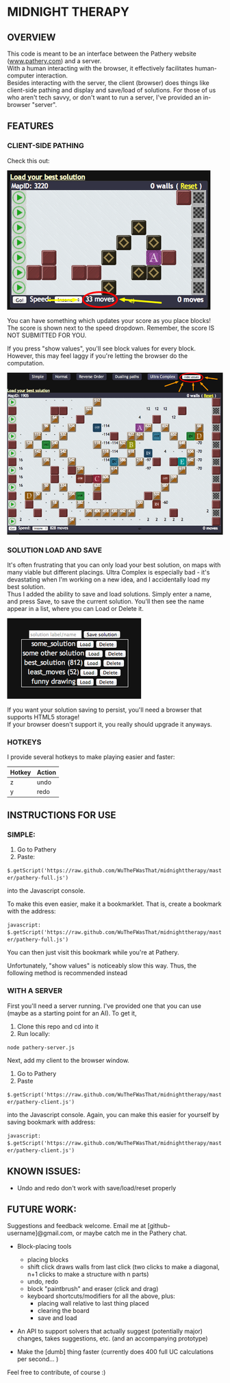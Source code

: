 # MIDNIGHT THERAPY #

## OVERVIEW ##

This code is meant to be an interface between the Pathery website (www.pathery.com) and a server.  
With a human interacting with the browser, it effectively facilitates human-computer interaction.  
Besides interacting with the server, the client (browser) does things like client-side pathing and display and save/load of solutions.
For those of us who aren't tech savvy, or don't want to run a server, I've provided an in-browser "server".

## FEATURES ##

### CLIENT-SIDE PATHING ###

Check this out:

![client side pathing](images/show-values-off.png)

You can have something which updates your score as you place blocks!
The score is shown next to the speed dropdown.  Remember, the score IS NOT SUBMITTED FOR YOU.

If you press "show values", you'll see block values for every block.  
However, this may feel laggy if you're letting the browser do the computation.

![client side pathing](images/show-values-on.png)

### SOLUTION LOAD AND SAVE ###

It's often frustrating that you can only load your best solution, on maps with many viable but different placings. 
Ultra Complex is especially bad - it's devastating when I'm working on a new idea, and I accidentally load my best solution.  
Thus I added the ability to save and load solutions.  Simply enter a name, and press Save, to save the current solution.
You'll then see the name appear in a list, where you can Load or Delete it.

![save solutions](images/save-solutions.png)

If you want your solution saving to persist, you'll need a browser that supports HTML5 storage!  
If your browser doesn't support it, you really should upgrade it anyways.  

### HOTKEYS ###

I provide several hotkeys to make playing easier and faster:

| Hotkey        | Action           |
| ------------- |:-------------|
| z      | undo |
| y      | redo |

## INSTRUCTIONS FOR USE ##


### SIMPLE: ###

1. Go to Pathery
2. Paste:

`$.getScript('https://raw.github.com/WuTheFWasThat/midnighttherapy/master/pathery-full.js')`

into the Javascript console.

To make this even easier, make it a bookmarklet.  That is, create a bookmark with the address:

`javascript: $.getScript('https://raw.github.com/WuTheFWasThat/midnighttherapy/master/pathery-full.js')`

You can then just visit this bookmark while you're at Pathery.


Unfortunately, "show values" is noticeably slow this way.  Thus, the following method is recommended instead

### WITH A SERVER ###

First you'll need a server running.  I've provided one that you can use (maybe as a starting point for an AI).  To get it,

1. Clone this repo and cd into it
2. Run locally:

`node pathery-server.js`

Next, add my client to the browser window.

1. Go to Pathery
2. Paste

`$.getScript('https://raw.github.com/WuTheFWasThat/midnighttherapy/master/pathery-client.js')`

into the Javascript console.  Again, you can make this easier for yourself by saving bookmark with address:

`javascript: $.getScript('https://raw.github.com/WuTheFWasThat/midnighttherapy/master/pathery-client.js')`

<!--
### SERVER API ###

I'll get to this sometime...
-->

## KNOWN ISSUES: ##

- Undo and redo don't work with save/load/reset properly 

<!--
None, at the moment.  Let me know if you find any! 
-->

<!--
## MINOR NOTES: ##

The values on the blocks is currently white, so it works best with darker blocks.  (I'll make the font color better/customizable in the future.)
-->

## FUTURE WORK: ##

Suggestions and feedback welcome.  Email me at [github-username]@gmail.com, or maybe catch me in the Pathery chat.

- Block-placing tools
  - placing blocks
  - shift click draws walls from last click (two clicks to make a diagonal, n+1 clicks to make a structure with n parts)
  - undo, redo
  - block "paintbrush" and eraser (click and drag)
  - keyboard shortcuts/modifiers for all the above, plus:
    - placing wall relative to last thing placed
    - clearing the board
    - save and load

- An API to support solvers that actually suggest (potentially major) changes, takes suggestions, etc. (and an accompanying prototype)

- Make the [dumb] thing faster (currently does 400 full UC calculations per second... )

Feel free to contribute, of course :)
